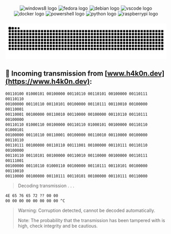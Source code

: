 ###

<div align="center">
  <img src="https://img.shields.io/badge/Windows-0078D6?logo=windows&logoColor=white&style=for-the-badge" height="40" alt="windows8 logo"/><img width="1"/>
  <img src="https://img.shields.io/badge/Fedora-51A2DA?logo=fedora&logoColor=black&style=for-the-badge" height="40" alt="fedora logo"/><img width="1"/>
  <img src="https://img.shields.io/badge/Debian-A81D33?logo=debian&logoColor=white&style=for-the-badge" height="40" alt="debian logo"/><img width="1"/>
  <img src="https://img.shields.io/badge/Visual Studio Code-007ACC?logo=visualstudiocode&logoColor=white&style=for-the-badge" height="40" alt="vscode logo"/><img width="1"/>
  <img src="https://img.shields.io/badge/Docker-2496ED?logo=docker&logoColor=white&style=for-the-badge" height="40" alt="docker logo"/><img width="1"/>
  <img src="https://img.shields.io/badge/PowerShell-5391FE?logo=powershell&logoColor=black&style=for-the-badge" height="40" alt="powershell logo"/><img width="1"/>
  <img src="https://img.shields.io/badge/Python-3776AB?logo=python&logoColor=white&style=for-the-badge" height="40" alt="python logo"/><img width="1"/>
  <img src="https://img.shields.io/badge/Raspberry Pi-A22846?logo=raspberrypi&logoColor=white&style=for-the-badge" height="40" alt="raspberrypi logo"/>
</div>

###

<img src="https://raw.githubusercontent.com/H4K0N42/H4K0N42/output/snake.svg" alt="Snake animation"/>


## 📡 Incoming transmission from [www.h4k0n.dev](https://www.h4k0n.dev):

```
00110100 01000101 00100000 00110110 00110101 00100000 00110111 00110110
00100000 00110110 00110101 00100000 00110111 00110010 00100000 00110001
00110001 00100000 00110010 00110000 00100000 00110110 00110111 00100000
00110110 01000110 00100000 00110110 01000101 00100000 00110110 01000101
00100000 00110110 00110001 00100000 00110010 00110000 00100000 00110110
00110111 00100000 00110110 00111001 00100000 00110111 00110110 00100000
00110110 00110101 00100000 00110010 00110000 00100000 00110111 00111001
00100000 00110110 01000110 00100000 00110111 00110101 00100000 00110010
00110000 00100000 00110111 00110101 00100000 00110111 00110000
```
>Decoding transmission . . .

```
4E 65 76 65 72 ?? 00 00
00 00 00 00 00 00 00 00 ^C
```

>Warning: Corruption detected, cannot be decoded automatically.
>
>Note: The probability that the transmission has been tampered with is high, check integrity and be cautious.

#
<!-- <div align="center"><h4>Visitor statistics</h4><img src="https://moe-counter.glitch.me/get/@:H4K0N42"/></div> -->
